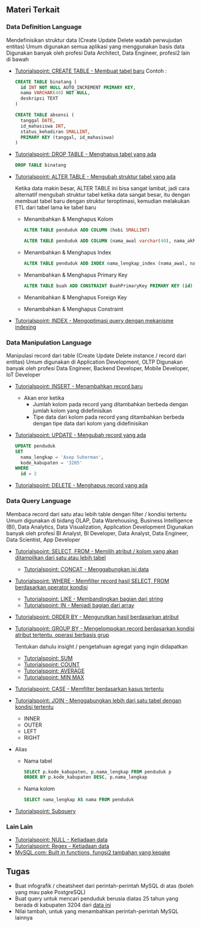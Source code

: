 ## Materi Terkait

### Data Definition Language
Mendefinisikan struktur data (Create Update Delete wadah perwujudan entitas)
Umum digunakan semua aplikasi yang menggunakan basis data
Digunakan banyak oleh profesi Data Architect, Data Engineer, profesi2 lain di bawah

- [Tutorialspoint: CREATE TABLE - Membuat tabel baru](https://www.tutorialspoint.com/mysql/mysql-create-tables.htm)
  Contoh :
  
  ```sql
  CREATE TABLE binatang (
    id INT NOT NULL AUTO_INCREMENT PRIMARY KEY,
    nama VARCHAR(40) NOT NULL,
    deskripsi TEXT
  )
  ```
    
  ```sql
  CREATE TABLE absensi (
    tanggal DATE,
    id_mahasiswa INT,
    status_kehadiran SMALLINT,
    PRIMARY KEY (tanggal, id_mahasiswa)
  )
  ```

- [Tutorialspoint: DROP TABLE - Menghapus tabel yang ada](https://www.tutorialspoint.com/mysql/mysql-drop-tables.htm)
  ```sql
  DROP TABLE binatang
  ```
  
- [Tutorialspoint: ALTER TABLE - Mengubah struktur tabel yang ada](https://www.tutorialspoint.com/mysql/mysql_alter_table.htm)
  
  Ketika data makin besar, ALTER TABLE ini bisa sangat lambat, jadi cara alternatif mengubah struktur tabel ketika data sangat besar, itu dengan membuat tabel baru dengan struktur teroptimasi, kemudian melakukan ETL dari tabel lama ke tabel baru
  
  - Menambahkan & Menghapus Kolom
    ```sql
    ALTER TABLE penduduk ADD COLUMN (hobi SMALLINT)
    ```
    
    ```sql
    ALTER TABLE penduduk ADD COLUMN (nama_awal varchar(40), nama_akhir VARCHAR(40))
    ```
    
  - Menambahkan & Menghapus Index
    ```sql
    ALTER TABLE penduduk ADD INDEX nama_lengkap_index (nama_awal, nama_akhir)
    ```

  - Menambahkan & Menghapus Primary Key
    ```sql
    ALTER TABLE buah ADD CONSTRAINT BuahPrimaryKey PRIMARY KEY (id)
    ```
  - Menambahkan & Menghapus Foreign Key
  - Menambahkan & Menghapus Constraint
    
- [Tutorialspoint: INDEX - Mengoptimasi query dengan mekanisme indexing](https://www.tutorialspoint.com/mysql/mysql-indexes.htm)

### Data Manipulation Language
Manipulasi record dari table (Create Update Delete instance / record dari entitas)
Umum digunakan di Application Development, OLTP
Digunakan banyak oleh profesi Data Engineer, Backend Developer, Mobile Developer, IoT Developer

- [Tutorialspoint: INSERT - Menambahkan record baru](https://www.tutorialspoint.com/mysql/mysql-insert-query.htm)
  - Akan eror ketika
    - Jumlah kolom pada record yang ditambahkan berbeda dengan jumlah kolom yang didefinisikan
    - Tipe data dari kolom pada record yang ditambahkan berbeda dengan tipe data dari kolom yang didefinisikan

- [Tutorialspoint: UPDATE - Mengubah record yang ada](https://www.tutorialspoint.com/mysql/mysql-update-query.htm)
  ```sql
  UPDATE penduduk 
  SET 
    nama_lengkap = 'Asep Suherman',
    kode_kabupaten = '3205'
  WHERE 
    id = 2
  ```
- [Tutorialspoint: DELETE - Menghapus record yang ada](https://www.tutorialspoint.com/mysql/mysql-delete-query.htm)

### Data Query Language
Membaca record dari satu atau lebih table dengan filter / kondisi tertentu
Umum digunakan di bidang OLAP, Data Warehousing, Business Intelligence (BI), Data Analytics, Data Visualization, Application Development
Digunakan banyak oleh profesi BI Analyst, BI Developer, Data Analyst, Data Engineer, Data Scientist, App Developer

- [Tutorialspoint: SELECT, FROM - Memilih atribut / kolom yang akan ditampilkan dari satu atau lebih tabel](https://www.tutorialspoint.com/mysql/mysql-select-query.htm)
  - [Tutorialspoint: CONCAT - Menggabungkan isi data](https://www.tutorialspoint.com/mysql/mysql-concat-function.htm)
- [Tutorialspoint: WHERE - Memfilter record hasil SELECT, FROM berdasarkan operator kondisi](https://www.tutorialspoint.com/mysql/mysql-where-clause.htm)
  - [Tutorialspoint: LIKE - Membandingkan bagian dari string](https://www.tutorialspoint.com/mysql/mysql-like-clause.htm)
  - [Tutorialspoint: IN - Menjadi bagian dari array](https://www.tutorialspoint.com/mysql/mysql-in-clause.htm)
- [Tutorialspoint: ORDER BY - Mengurutkan hasil berdasarkan atribut](https://www.tutorialspoint.com/mysql/mysql-like-clause.htm)
- [Tutorialspoint: GROUP BY - Mengelompokan record berdasarkan kondisi atribut tertentu, operasi berbasis grup](https://www.tutorialspoint.com/mysql/mysql-group-by-clause.htm)
  
  Tentukan dahulu insight / pengetahuan agregat yang ingin didapatkan
  
  - [Tutorialspoint: SUM](https://www.tutorialspoint.com/mysql/mysql_aggregate_functions_sum.htm)
  - [Tutorialspoint: COUNT](https://www.tutorialspoint.com/mysql/mysql_aggregate_functions_count.htm)
  - [Tutorialspoint: AVERAGE](https://www.tutorialspoint.com/mysql/mysql_aggregate_functions_avg.htm)
  - [Tutorialspoint: MIN MAX](https://www.tutorialspoint.com/mysql/mysql_aggregate_functions_min.htm)
- [Tutorialspoint: CASE - Memfilter berdasarkan kasus tertentu](https://www.tutorialspoint.com/mysql/mysql_case_statement.htm)
- [Tutorialspoint: JOIN - Menggabungkan lebih dari satu tabel dengan kondisi tertentu](https://www.tutorialspoint.com/mysql/mysql-using-joins.htm)
  - INNER
  - OUTER
  - LEFT
  - RIGHT
- Alias
  - Nama tabel
    ```sql
    SELECT p.kode_kabupaten, p.nama_lengkap FROM penduduk p
    ORDER BY p.kode_kabupaten DESC, p.nama_lengkap
    ```
  - Nama kolom
    ```sql
    SELECT nama_lengkap AS nama FROM penduduk
    ```
- [Tutorialspoint: Subquery](https://www.tutorialspoint.com/Subquery-in-SQL)

### Lain Lain
- [Tutorialspoint: NULL - Ketiadaan data](https://www.tutorialspoint.com/mysql/mysql-null-values.htm)
- [Tutorialspoint: Regex - Ketiadaan data](https://www.tutorialspoint.com/mysql/mysql-regexps.htm)
- [MySQL.com: Built in functions, fungsi2 tambahan yang kepake](https://dev.mysql.com/doc/refman/8.0/en/built-in-function-reference.html)

## Tugas
- Buat infografik / cheatsheet dari perintah-perintah MySQL di atas (boleh yang mau pake PostgreSQL)
- Buat query untuk mencari penduduk berusia diatas 25 tahun yang berada di kabupaten 3204 dari [data ini](https://github.com/insanalamin/IF214002/blob/main/pertemuan10/penduduk.sql)
- Nilai tambah, untuk yang menambahkan perintah-perintah MySQL lainnya
